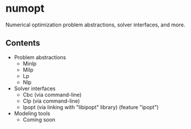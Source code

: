 # numopt

Numerical optimization problem abstractions, solver interfaces, and more.

## Contents

* Problem abstractions
  * Minlp
  * Milp
  * Lp
  * Nlp
* Solver interfaces
  * Cbc (via command-line)
  * Clp (via command-line)
  * Ipopt (via linking with "libipopt" library) (feature "ipopt")
* Modeling tools
  * Coming soon

